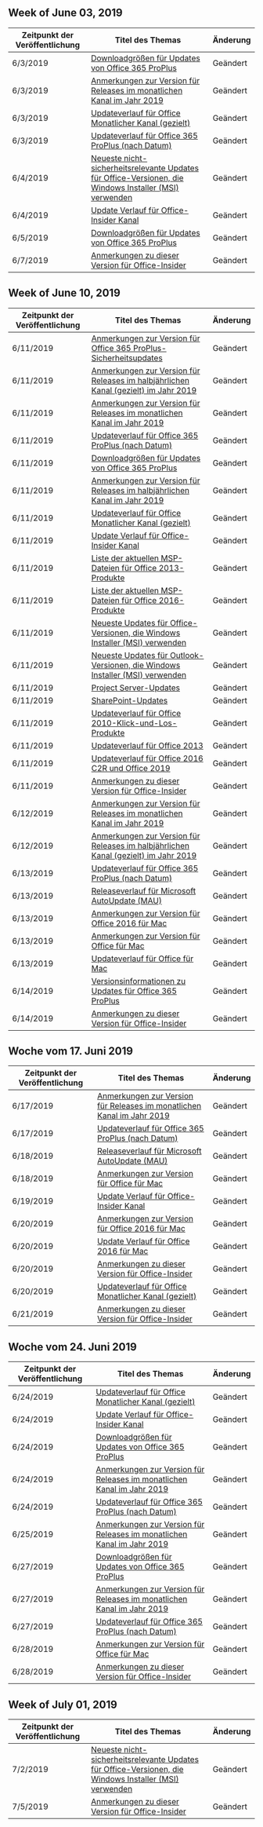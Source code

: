 <!-- This file is generated automatically each week. Changes made to this file will be overwritten.-->




## <a name="week-of-june-03-2019"></a>Week of June 03, 2019


| Zeitpunkt der Veröffentlichung |Titel des Themas | Änderung |
|------|------------|--------|
| 6/3/2019 | [Downloadgrößen für Updates von Office 365 ProPlus](/OfficeUpdates/download-sizes-office365-proplus-updates) | Geändert |
| 6/3/2019 | [Anmerkungen zur Version für Releases im monatlichen Kanal im Jahr 2019](/OfficeUpdates/monthly-channel-2019) | Geändert |
| 6/3/2019 | [Updateverlauf für Office Monatlicher Kanal (gezielt)](/OfficeUpdates/update-history-monthly-channel-targeted) | Geändert |
| 6/3/2019 | [Updateverlauf für Office 365 ProPlus (nach Datum)](/OfficeUpdates/update-history-office365-proplus-by-date) | Geändert |
| 6/4/2019 | [Neueste nicht-sicherheitsrelevante Updates für Office-Versionen, die Windows Installer (MSI) verwenden](/OfficeUpdates/office-msi-non-security-updates) | Geändert |
| 6/4/2019 | [Update Verlauf für Office-Insider Kanal](/OfficeUpdates/update-history-office-insider) | Geändert |
| 6/5/2019 | [Downloadgrößen für Updates von Office 365 ProPlus](/OfficeUpdates/download-sizes-office365-proplus-updates) | Geändert |
| 6/7/2019 | [Anmerkungen zu dieser Version für Office-Insider](/OfficeUpdates/release-notes-office-insider) | Geändert |


## <a name="week-of-june-10-2019"></a>Week of June 10, 2019


| Zeitpunkt der Veröffentlichung |Titel des Themas | Änderung |
|------|------------|--------|
| 6/11/2019 | [Anmerkungen zur Version für Office 365 ProPlus-Sicherheitsupdates](/OfficeUpdates/office365-proplus-security-updates) | Geändert |
| 6/11/2019 | [Anmerkungen zur Version für Releases im halbjährlichen Kanal (gezielt) im Jahr 2019](/OfficeUpdates/semi-annual-channel-targeted-2019) | Geändert |
| 6/11/2019 | [Anmerkungen zur Version für Releases im monatlichen Kanal im Jahr 2019](/OfficeUpdates/monthly-channel-2019) | Geändert |
| 6/11/2019 | [Updateverlauf für Office 365 ProPlus (nach Datum)](/OfficeUpdates/update-history-office365-proplus-by-date) | Geändert |
| 6/11/2019 | [Downloadgrößen für Updates von Office 365 ProPlus](/OfficeUpdates/download-sizes-office365-proplus-updates) | Geändert |
| 6/11/2019 | [Anmerkungen zur Version für Releases im halbjährlichen Kanal im Jahr 2019](/OfficeUpdates/semi-annual-channel-2019) | Geändert |
| 6/11/2019 | [Updateverlauf für Office Monatlicher Kanal (gezielt)](/OfficeUpdates/update-history-monthly-channel-targeted) | Geändert |
| 6/11/2019 | [Update Verlauf für Office-Insider Kanal](/OfficeUpdates/update-history-office-insider) | Geändert |
| 6/11/2019 | [Liste der aktuellen MSP-Dateien für Office 2013-Produkte](/OfficeUpdates/msp-files-office-2013) | Geändert |
| 6/11/2019 | [Liste der aktuellen MSP-Dateien für Office 2016-Produkte](/OfficeUpdates/msp-files-office-2016) | Geändert |
| 6/11/2019 | [Neueste Updates für Office-Versionen, die Windows Installer (MSI) verwenden](/OfficeUpdates/office-updates-msi) | Geändert |
| 6/11/2019 | [Neueste Updates für Outlook-Versionen, die Windows Installer (MSI) verwenden](/OfficeUpdates/outlook-updates-msi) | Geändert |
| 6/11/2019 | [Project Server-Updates](/OfficeUpdates/project-server-updates) | Geändert |
| 6/11/2019 | [SharePoint-Updates](/OfficeUpdates/sharepoint-updates) | Geändert |
| 6/11/2019 | [Updateverlauf für Office 2010-Klick-und-Los-Produkte](/OfficeUpdates/update-history-office-2010-click-to-run) | Geändert |
| 6/11/2019 | [Updateverlauf für Office 2013](/OfficeUpdates/update-history-office-2013) | Geändert |
| 6/11/2019 | [Updateverlauf für Office 2016 C2R und Office 2019](/OfficeUpdates/update-history-office-2019) | Geändert |
| 6/11/2019 | [Anmerkungen zu dieser Version für Office-Insider](/OfficeUpdates/release-notes-office-insider) | Geändert |
| 6/12/2019 | [Anmerkungen zur Version für Releases im monatlichen Kanal im Jahr 2019](/OfficeUpdates/monthly-channel-2019) | Geändert |
| 6/12/2019 | [Anmerkungen zur Version für Releases im halbjährlichen Kanal (gezielt) im Jahr 2019](/OfficeUpdates/semi-annual-channel-targeted-2019) | Geändert |
| 6/13/2019 | [Updateverlauf für Office 365 ProPlus (nach Datum)](/OfficeUpdates/update-history-office365-proplus-by-date) | Geändert |
| 6/13/2019 | [Releaseverlauf für Microsoft AutoUpdate (MAU)](/OfficeUpdates/release-history-microsoft-autoupdate) | Geändert |
| 6/13/2019 | [Anmerkungen zur Version für Office 2016 für Mac](/OfficeUpdates/release-notes-office-2016-mac) | Geändert |
| 6/13/2019 | [Anmerkungen zur Version für Office für Mac](/OfficeUpdates/release-notes-office-for-mac) | Geändert |
| 6/13/2019 | [Updateverlauf für Office für Mac](/OfficeUpdates/update-history-office-for-mac) | Geändert |
| 6/14/2019 | [Versionsinformationen zu Updates für Office 365 ProPlus](/OfficeUpdates/release-notes-office365-proplus) | Geändert |
| 6/14/2019 | [Anmerkungen zu dieser Version für Office-Insider](/OfficeUpdates/release-notes-office-insider) | Geändert |


## <a name="week-of-june-17-2019"></a>Woche vom 17. Juni 2019


| Zeitpunkt der Veröffentlichung |Titel des Themas | Änderung |
|------|------------|--------|
| 6/17/2019 | [Anmerkungen zur Version für Releases im monatlichen Kanal im Jahr 2019](/OfficeUpdates/monthly-channel-2019) | Geändert |
| 6/17/2019 | [Updateverlauf für Office 365 ProPlus (nach Datum)](/OfficeUpdates/update-history-office365-proplus-by-date) | Geändert |
| 6/18/2019 | [Releaseverlauf für Microsoft AutoUpdate (MAU)](/OfficeUpdates/release-history-microsoft-autoupdate) | Geändert |
| 6/18/2019 | [Anmerkungen zur Version für Office für Mac](/OfficeUpdates/release-notes-office-for-mac) | Geändert |
| 6/19/2019 | [Update Verlauf für Office-Insider Kanal](/OfficeUpdates/update-history-office-insider) | Geändert |
| 6/20/2019 | [Anmerkungen zur Version für Office 2016 für Mac](/OfficeUpdates/release-notes-office-2016-mac) | Geändert |
| 6/20/2019 | [Update Verlauf für Office 2016 für Mac](/OfficeUpdates/release-notes-office-2016-mac) | Geändert |
| 6/20/2019 | [Anmerkungen zu dieser Version für Office-Insider](/OfficeUpdates/release-notes-office-insider) | Geändert |
| 6/20/2019 | [Updateverlauf für Office Monatlicher Kanal (gezielt)](/OfficeUpdates/update-history-monthly-channel-targeted) | Geändert |
| 6/21/2019 | [Anmerkungen zu dieser Version für Office-Insider](/OfficeUpdates/release-notes-office-insider) | Geändert |


## <a name="week-of-june-24-2019"></a>Woche vom 24. Juni 2019


| Zeitpunkt der Veröffentlichung |Titel des Themas | Änderung |
|------|------------|--------|
| 6/24/2019 | [Updateverlauf für Office Monatlicher Kanal (gezielt)](/OfficeUpdates/update-history-monthly-channel-targeted) | Geändert |
| 6/24/2019 | [Update Verlauf für Office-Insider Kanal](/OfficeUpdates/update-history-office-insider) | Geändert |
| 6/24/2019 | [Downloadgrößen für Updates von Office 365 ProPlus](/OfficeUpdates/download-sizes-office365-proplus-updates) | Geändert |
| 6/24/2019 | [Anmerkungen zur Version für Releases im monatlichen Kanal im Jahr 2019](/OfficeUpdates/monthly-channel-2019) | Geändert |
| 6/24/2019 | [Updateverlauf für Office 365 ProPlus (nach Datum)](/OfficeUpdates/update-history-office365-proplus-by-date) | Geändert |
| 6/25/2019 | [Anmerkungen zur Version für Releases im monatlichen Kanal im Jahr 2019](/OfficeUpdates/monthly-channel-2019) | Geändert |
| 6/27/2019 | [Downloadgrößen für Updates von Office 365 ProPlus](/OfficeUpdates/download-sizes-office365-proplus-updates) | Geändert |
| 6/27/2019 | [Anmerkungen zur Version für Releases im monatlichen Kanal im Jahr 2019](/OfficeUpdates/monthly-channel-2019) | Geändert |
| 6/27/2019 | [Updateverlauf für Office 365 ProPlus (nach Datum)](/OfficeUpdates/update-history-office365-proplus-by-date) | Geändert |
| 6/28/2019 | [Anmerkungen zur Version für Office für Mac](/OfficeUpdates/release-notes-office-for-mac) | Geändert |
| 6/28/2019 | [Anmerkungen zu dieser Version für Office-Insider](/OfficeUpdates/release-notes-office-insider) | Geändert |


## <a name="week-of-july-01-2019"></a>Week of July 01, 2019


| Zeitpunkt der Veröffentlichung |Titel des Themas | Änderung |
|------|------------|--------|
| 7/2/2019 | [Neueste nicht-sicherheitsrelevante Updates für Office-Versionen, die Windows Installer (MSI) verwenden](/OfficeUpdates/office-msi-non-security-updates) | Geändert |
| 7/5/2019 | [Anmerkungen zu dieser Version für Office-Insider](/OfficeUpdates/release-notes-office-insider) | Geändert |
